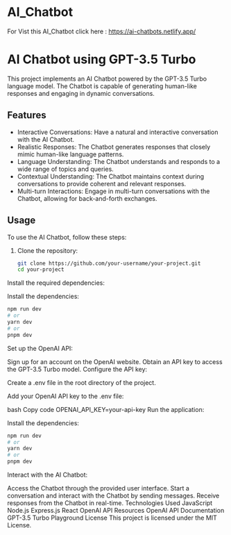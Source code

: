 # AI_Chatbot
For Vist this AI_Chatbot click here : https://ai-chatbots.netlify.app/

# AI Chatbot using GPT-3.5 Turbo

This project implements an AI Chatbot powered by the GPT-3.5 Turbo language model. The Chatbot is capable of generating human-like responses and engaging in dynamic conversations.

## Features

- Interactive Conversations: Have a natural and interactive conversation with the AI Chatbot.
- Realistic Responses: The Chatbot generates responses that closely mimic human-like language patterns.
- Language Understanding: The Chatbot understands and responds to a wide range of topics and queries.
- Contextual Understanding: The Chatbot maintains context during conversations to provide coherent and relevant responses.
- Multi-turn Interactions: Engage in multi-turn conversations with the Chatbot, allowing for back-and-forth exchanges.

## Usage

To use the AI Chatbot, follow these steps:

1. Clone the repository:

   ```bash
   git clone https://github.com/your-username/your-project.git
   cd your-project
Install the required dependencies:

 Install the dependencies:
 ```bash
 npm run dev
 # or
 yarn dev
 # or
 pnpm dev
 ```
Set up the OpenAI API:

Sign up for an account on the OpenAI website.
Obtain an API key to access the GPT-3.5 Turbo model.
Configure the API key:

Create a .env file in the root directory of the project.

Add your OpenAI API key to the .env file:

bash
Copy code
OPENAI_API_KEY=your-api-key
Run the application:

 Install the dependencies:
 ```bash
 npm run dev
 # or
 yarn dev
 # or
 pnpm dev
 ```
Interact with the AI Chatbot:

Access the Chatbot through the provided user interface.
Start a conversation and interact with the Chatbot by sending messages.
Receive responses from the Chatbot in real-time.
Technologies Used
JavaScript
Node.js
Express.js
React
OpenAI API
Resources
OpenAI API Documentation
GPT-3.5 Turbo Playground
License
This project is licensed under the MIT License.

